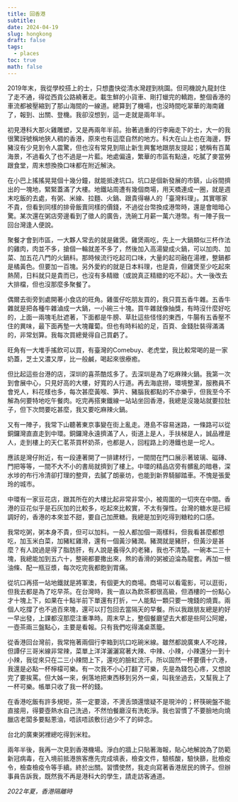```yaml
---
title: 回香港
subtitle: 
date: 2024-04-19
slug: hongkong
draft: false
tags:
  - places
toc: true
math: false
---
```


2019年末，我從學校搭上的士，只想盡快從清水灣趕到桃園。但司機說九龍封住了走不通，得從西貢公路繞著走。載生鮮的小貨車、剛打蠟完的轎跑，整個香港的車流都被壓縮到了那山海間的一線道。總算到了機場，也沒時間吃翠華的海南雞了，報到、出關、登機。我卻沒想到，這一走就是兩年半。

初見港科大那火雞雕塑，又是再兩年半前。抬著過重的行李廂走下的士，大一的我很驚訝號稱地狹人稠的香港，原來也有這麼自然的地方。科大在山上也在海邊，野豬沒有少見到令人震驚，但也沒有常見到阻止新生興奮地跟朋友提起；號稱有百萬海景，不過看久了也不過是一片藍。地處偏遠，繁華的市區有點遠，吃膩了麥當勞跟食堂，周末想換換口味都在附近解決。

在小巴上搖搖晃晃個十幾分鐘，就能抵達坑口。坑口是個新發展的市鎮，山谷間擠出的一塊地，緊緊蓋滿了大樓。地鐵站周遭有幾個商場，用天橋連成一圈，就是週末吃飯的去處，有粥、米線、拉麵、火鍋、跟貴得嚇人的「臺灣料理」。其實哪家不貴，但看到同樣的排骨飯賣同樣的價錢，不過從台幣換成港幣時，還是會暗暗心驚。某次還在粥店旁邊看到了徵人的廣告，洗碗工月薪一萬六港幣。有一陣子我一回台灣逢人便說。

聚餐才會到市區，一大夥人常去的就是雞煲。雞煲兩吃，先上一大鍋類似三杯作法的雞肉，肉並不多，搶個一輪就差不多了，然後加入高湯變成火鍋，可以加肉、加菜、加五花八門的火鍋料。那時候流行吃起司口味，大量的起司融在湯裡，整鍋都是橘黃色。但要加一百塊。另外愛約的就是日本料理，也是貴，但雞煲至少吃起來熱鬧，日料就只是貴而已，也沒有多精緻（或說真正精緻的吃不起）。大一後改去大排檔，但也沒那麼多聚餐了。

偶爾去街旁到處開著小食店的旺角。雞蛋仔吃朋友買的，我只買五香牛雜。五香牛雜就是把各種牛雜滷成一大鍋，一小碗三十塊。買牛雜就像抽獎，有時沒什麼好吃的，上面一兩塊毛肚遮著，下面都是牛膀、草肚這些怪怪的東西，牛腸有五香壓不住的異味，最下面再墊一大塊蘿蔔。但也有時料給的足，百頁、金錢肚裝得滿滿的，非常划算。我每次買總覺得自己買虧了。

旺角有一大堆手搖飲可以買，有臺灣的Comebuy、老虎堂，我比較常喝的是一家奶蓋，芝士又濃又厚，比一般鹹，喝起來很療癒。

但比起這些台港的店，深圳的喜茶酷炫多了。去深圳是為了吃麻辣火鍋。我第一次到會展中心，只見好高的大樓，好寬的人行道。再去海底撈，環境整潔，服務員不會兇人，料花樣也多，每次甚麼黃喉、笋片、豬腦我都點的不亦樂乎，但我至今不解為何要特地吃午餐肉。吃完再搭東鐵線一站站坐回香港，我總是沒幾站就要拉肚子，但下次問要吃甚麼，我又要吃麻辣火鍋。

又有一陣子，我常下山聽著東京事變在街上亂走。港島不容易迷路，一條路可以從銅鑼灣直直走到中環。銅鑼灣永遠擠滿了人，街道上是人，手扶梯是人，誠品裡是人，走到樓上的天仁茗茶買杯奶茶，也都是人，回程路上的港鐵也是一坨人。

應該是灣仔附近，有一段連著開了一排建材行，一間間在門口展示著玻璃、磁磚、門把等等，一間不大不小的書局就擠到了樓上。中環的精品店旁有髒亂的暗巷，深水埗的布行冷清卻打理的整齊，去膩了朗豪坊，也能到新界騎腳踏車。不愧是張愛玲的城市。

中環有一家豆花店，跟其所在的大樓比起非常非常小，被周圍的一切夾在中間。香港的豆花似乎是石灰加的比較多，吃起來比較實，不太有彈性。台灣的糖水是已經調好的，香港的本來並不甜，要自己加蔗糖。我總是加到吃得到糖粒的口感。

我常吃粥，粥本身不貴，但可以加料。一般人都加個一兩樣料，但我看甚麼都想吃，加玉米白菜，加豬紅雞滑，還有一個黃沙豬潤。豬潤就是豬肝，但黃沙是甚麼？有人說過是得了脂肪肝，有人說是養得久的老豬，我也不清楚。一碗本二三十塊，我總能加到五六十，整碗都要撒出來，熬的香滑的粥被迫淪為龍套。再加一根油條、配一瓶豆漿，每次吃完我都飽到胃痛。

從坑口再搭一站地鐵就是將軍澳，有個更大的商場。商場可以看電影，可以逛街，但我去都是為了吃早茶。在台灣時，我一直以為飲茶都很高級，但酒樓的一份點心才十塊上下，如果在十點半前下單還有打折，一人能點一顆只要一塊錢的燒賣。兩個人吃撐了也不過百來塊，還可以打包回去當隔天的早餐。所以我跟朋友總是約好一早出發，上課都沒那麼注重準時。周末早上，整個餐廳望去大都是些阿公阿嬤，一壺茶兩三盤點心，主要是看報。只有我們吃得滿桌蒸籠。

從香港回台灣前，我常拖著兩個行李箱到坑口吃碗米線。雖然都說廣東人不吃辣，但譚仔三哥米線非常辣，菜單上洋洋灑灑寫著大辣、中辣、小辣，小辣還分一到十小辣，我從來只在二三小辣間上下，還吃的臉紅流汗。所以固然一杯要價十六港，我還是必點一杯檸檬可樂。有一次我不小心打翻了可樂，先是為錢包心疼，又想說完了要挨罵。但大姊一來，俐落地把東西移到另外一桌，叫我坐過去，又幫我上了一杯可樂。帳單只收了我一杯的錢。

在香港吃飯有許多規矩，茶一定要滾，不燙舌頭還懷疑不是現沖的；杯筷碗盤不能直接用，得要壺熱水自己洗過，不然怕餐廳沒有洗乾淨。我也習慣了不要臉地向燒臘店老闆多要點蔥油，唔該唔該敷衍過少不了的碎念。

台北的廣東粥裡總吃得到米粒。

兩年半後，我再一次見到香港機場。淨白的牆上只貼著海報，貼心地解說為了防範新冠病毒，在入境前抵港旅客應先完成填表，檢查文件，驗核酸，驗快篩，批檢疫令，檢查檢疫令等手續。終於出關。習慣使然，我走向寫著香港居民的牌子。但辦事員告訴我，既然我不再是港科大的學生，請走訪客通道。


<!--more-->

*2022年夏，香港隔離時*